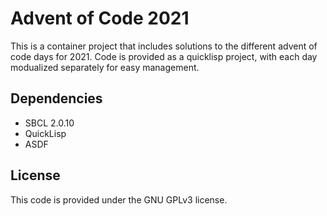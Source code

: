 # Advent of Code 2021

This is a container project that includes solutions to the different
advent of code days for 2021. Code is provided as a quicklisp project,
with each day modualized separately for easy management.

## Dependencies

- SBCL 2.0.10
- QuickLisp
- ASDF

## License

This code is provided under the GNU GPLv3 license.
